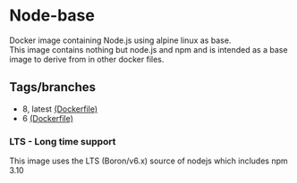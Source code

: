 # Node-base

Docker image containing Node.js using alpine linux as base.  
This image contains nothing but node.js and npm and is intended as a base image to derive from in other docker files.

## Tags/branches

* 8, latest [(Dockerfile)](https://github.com/jitesoft/docker-node-base/blob/8/Dockerfile)
* 6 [(Dockerfile)](https://github.com/jitesoft/docker-node-base/blob/6/Dockerfile)

### LTS - Long time support

This image uses the LTS (Boron/v6.x) source of nodejs which includes npm 3.10
